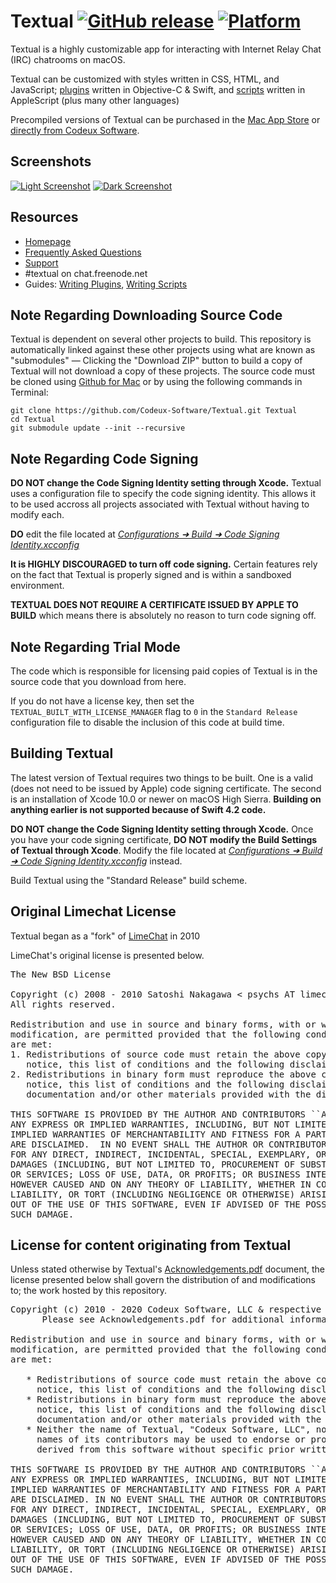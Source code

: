 # Textual [![GitHub release](https://img.shields.io/github/tag/Codeux-Software/Textual.svg)](https://github.com/Codeux-Software/Textual/blob/master) [![Platform](https://img.shields.io/badge/platform-OS%20X-lightgrey.svg)](http://www.textualapp.com/mac-app-store)

Textual is a highly customizable app for interacting with Internet Relay Chat (IRC) chatrooms on macOS.

Textual can be customized with styles written in CSS, HTML, and JavaScript; [plugins](https://help.codeux.com/textual/Writing-Plugins.kb) written in Objective-C & Swift, and [scripts](https://help.codeux.com/textual/Writing-Scripts.kb) written in AppleScript (plus many other languages)

Precompiled versions of Textual can be purchased in the [Mac App Store](http://www.textualapp.com/mac-app-store) or [directly from Codeux Software](https://www.textualapp.com/fastspring-store/).

## Screenshots

[![Light Screenshot](https://www.codeux.com/textual/private/images/v600media/YosemiteLightThumbnail.png)](https://www.codeux.com/textual/private/images/v600media/YosemiteLightFullscreen.png) 
[![Dark Screenshot](https://www.codeux.com/textual/private/images/v600media/YosemiteDarkThumbnail.png)](https://www.codeux.com/textual/private/images/v600media/YosemiteDarkFullscreen.png)

## Resources

- [Homepage](https://codeux.com/textual)
- [Frequently Asked Questions](https://help.codeux.com/textual/Frequently-Asked-Questions.kb)
- [Support](https://help.codeux.com/textual/Support.kb)
- \#textual on chat.freenode.net
- Guides: [Writing Plugins](https://help.codeux.com/textual/Writing-Plugins.kb), [Writing Scripts](https://help.codeux.com/textual/Writing-Scripts.kb)

## Note Regarding Downloading Source Code

Textual is dependent on several other projects to build. This repository is automatically linked against these other projects using what are known as "submodules" — Clicking the "Download ZIP" button to build a copy of Textual will not download a copy of these projects. The source code must be cloned using [Github for Mac](https://mac.github.com/) or by using the following commands in Terminal:

```
git clone https://github.com/Codeux-Software/Textual.git Textual
cd Textual
git submodule update --init --recursive
```

## Note Regarding Code Signing

**DO NOT change the Code Signing Identity setting through Xcode.** Textual uses a configuration file to specify the code signing identity. This allows it to be used accross all projects associated with Textual without having to modify each.

**DO** edit the file located at _[Configurations ➜ Build ➜ Code Signing Identity.xcconfig](https://github.com/Codeux-Software/Textual/blob/master/Configurations/Build/Code%20Signing%20Identity.xcconfig)_

**It is HIGHLY DISCOURAGED to turn off code signing.** Certain features rely on the fact that Textual is properly signed and is within a sandboxed environment.

**TEXTUAL DOES NOT REQUIRE A CERTIFICATE ISSUED BY APPLE TO BUILD** which means there is absolutely no reason to turn code signing off.

## Note Regarding Trial Mode

The code which is responsible for licensing paid copies of Textual is in the source code that you download from here.

If you do not have a license key, then set the ``TEXTUAL_BUILT_WITH_LICENSE_MANAGER`` flag to `0` in the `Standard Release` configuration file to disable the inclusion of this code at build time.

## Building Textual

The latest version of Textual requires two things to be built. One is a valid (does not need to be issued by Apple) code signing certificate. The second is an installation of Xcode 10.0 or newer on macOS High Sierra. **Building on anything earlier is not supported because of Swift 4.2 code.**

**DO NOT change the Code Signing Identity setting through Xcode.**
Once you have your code signing certificate, **DO NOT modify the Build Settings of Textual through Xcode**. Modify the file located at _[Configurations ➜ Build ➜ Code Signing Identity.xcconfig](https://github.com/Codeux-Software/Textual/blob/master/Configurations/Build/Code%20Signing%20Identity.xcconfig)_ instead.

Build Textual using the "Standard Release" build scheme.

## Original Limechat License

Textual began as a "fork" of [LimeChat](https://github.com/psychs/limechat) in 2010

LimeChat's original license is presented below.

<pre>
The New BSD License

Copyright (c) 2008 - 2010 Satoshi Nakagawa < psychs AT limechat DOT net >
All rights reserved.

Redistribution and use in source and binary forms, with or without
modification, are permitted provided that the following conditions
are met:
1. Redistributions of source code must retain the above copyright
   notice, this list of conditions and the following disclaimer.
2. Redistributions in binary form must reproduce the above copyright
   notice, this list of conditions and the following disclaimer in the
   documentation and/or other materials provided with the distribution.

THIS SOFTWARE IS PROVIDED BY THE AUTHOR AND CONTRIBUTORS ``AS IS'' AND
ANY EXPRESS OR IMPLIED WARRANTIES, INCLUDING, BUT NOT LIMITED TO, THE
IMPLIED WARRANTIES OF MERCHANTABILITY AND FITNESS FOR A PARTICULAR PURPOSE
ARE DISCLAIMED.  IN NO EVENT SHALL THE AUTHOR OR CONTRIBUTORS BE LIABLE
FOR ANY DIRECT, INDIRECT, INCIDENTAL, SPECIAL, EXEMPLARY, OR CONSEQUENTIAL
DAMAGES (INCLUDING, BUT NOT LIMITED TO, PROCUREMENT OF SUBSTITUTE GOODS
OR SERVICES; LOSS OF USE, DATA, OR PROFITS; OR BUSINESS INTERRUPTION)
HOWEVER CAUSED AND ON ANY THEORY OF LIABILITY, WHETHER IN CONTRACT, STRICT
LIABILITY, OR TORT (INCLUDING NEGLIGENCE OR OTHERWISE) ARISING IN ANY WAY
OUT OF THE USE OF THIS SOFTWARE, EVEN IF ADVISED OF THE POSSIBILITY OF
SUCH DAMAGE.
</pre>

## License for content originating from Textual

Unless stated otherwise by Textual's [Acknowledgements.pdf](Acknowledgements.pdf) document, the license presented below shall govern the distribution of and modifications to; the work hosted by this repository.

<pre>
Copyright (c) 2010 - 2020 Codeux Software, LLC & respective contributors.
      Please see Acknowledgements.pdf for additional information.

Redistribution and use in source and binary forms, with or without
modification, are permitted provided that the following conditions
are met:

   * Redistributions of source code must retain the above copyright
     notice, this list of conditions and the following disclaimer.
   * Redistributions in binary form must reproduce the above copyright
     notice, this list of conditions and the following disclaimer in the
     documentation and/or other materials provided with the distribution.
   * Neither the name of Textual, "Codeux Software, LLC", nor the
     names of its contributors may be used to endorse or promote products
     derived from this software without specific prior written permission.

THIS SOFTWARE IS PROVIDED BY THE AUTHOR AND CONTRIBUTORS ``AS IS'' AND
ANY EXPRESS OR IMPLIED WARRANTIES, INCLUDING, BUT NOT LIMITED TO, THE
IMPLIED WARRANTIES OF MERCHANTABILITY AND FITNESS FOR A PARTICULAR PURPOSE
ARE DISCLAIMED. IN NO EVENT SHALL THE AUTHOR OR CONTRIBUTORS BE LIABLE
FOR ANY DIRECT, INDIRECT, INCIDENTAL, SPECIAL, EXEMPLARY, OR CONSEQUENTIAL
DAMAGES (INCLUDING, BUT NOT LIMITED TO, PROCUREMENT OF SUBSTITUTE GOODS
OR SERVICES; LOSS OF USE, DATA, OR PROFITS; OR BUSINESS INTERRUPTION)
HOWEVER CAUSED AND ON ANY THEORY OF LIABILITY, WHETHER IN CONTRACT, STRICT
LIABILITY, OR TORT (INCLUDING NEGLIGENCE OR OTHERWISE) ARISING IN ANY WAY
OUT OF THE USE OF THIS SOFTWARE, EVEN IF ADVISED OF THE POSSIBILITY OF
SUCH DAMAGE.
</pre>
